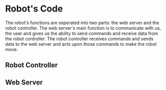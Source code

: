 # Robot's Code

  The robot's functions are seperated into two parts: the web server and the robot controller.
  The web server's main function is to communicate with us, the user and gives us the ability to send commands and receive data from the robot controller.
  The robot controller receives commands and sends data to the web server and acts upon those commands to make the robot move.
  
## Robot Controller

## Web Server
